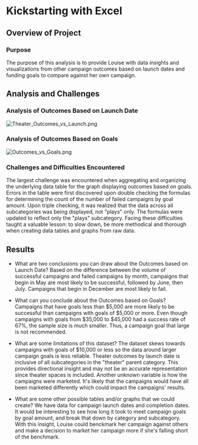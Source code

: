 # Kickstarting with Excel

## Overview of Project

### Purpose
The purpose of this analysis is to provide Louise with data insights and visualizations from other campaign outcomes based on launch dates and funding goals to compare against her own campaign.

## Analysis and Challenges

### Analysis of Outcomes Based on Launch Date
![Theater_Outcomes_vs_Launch.png](https://github.com/mjkleineck/kickstarter-analysis/blob/main/Theater_Outcomes_vs_Launch.png)

### Analysis of Outcomes Based on Goals
![Outcomes_vs_Goals.png](https://github.com/mjkleineck/kickstarter-analysis/blob/main/Outcomes_vs_Goals.png)

### Challenges and Difficulties Encountered
The largest challenge was encountered when aggregating and organizing the underlying data table for the graph displaying outcomes based on goals. Errors in the table were first discovered upon double checking the formulas for determining the count of the number of failed campaigns by goal amount. Upon triple checking, it was realized that the data across all subcategories was being displayed, not "plays" only. The formulas were updated to reflect only the "plays" subcategory. Facing these difficulties taught a valuable lesson: to slow down, be more methodical and thorough when creating data tables and graphs from raw data.

## Results

- What are two conclusions you can draw about the Outcomes based on Launch Date?
Based on the difference between the volume of successful campaigns and failed campaigns by month, campaigns that begin in May are most likely to be successful, followed by June, then July. Campaigns that begin in December are most likely to fail.

- What can you conclude about the Outcomes based on Goals?
Campaigns that have goals less than $5,000 are more likely to be successful than campaigns with goals of $5,000 or more. Even though campaigns with goals from $35,000 to $45,000 had a success rate of 67%, the sample size is much smaller. Thus, a campaign goal that large is not recommended.

- What are some limitations of this dataset?
The dataset skews towards campaigns with goals of $10,000 or less so the data around larger campaign goals is less reliable. Theater outcomes by launch date is inclusive of all subcategories in the "theater" parent category. This provides directional insight and may not be an accurate representation since theater spaces is included. Another unknown variable is how the campaigns were marketed. It's likely that the campaigns would have all been marketed differently which could impact the campaigns' results.

- What are some other possible tables and/or graphs that we could create?
We have data for campaign launch dates and completion dates. It would be interesting to see how long it took to meet campaign goals by goal amount, and break that down by category and subcategory. With this insight, Louise could benckmark her campaign against others and make a decision to market her campaign more if she's falling short of the benchmark.